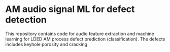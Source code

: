 # AM audio signal ML for defect detection
 This repository contains code for audio feature extraction and machine learning for LDED AM process defect prediction (classification). The defects includes keyhole porosity and cracking
